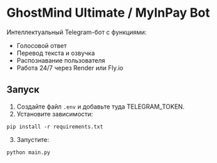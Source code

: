 
# GhostMind Ultimate / MyInPay Bot

Интеллектуальный Telegram-бот с функциями:
- Голосовой ответ
- Перевод текста и озвучка
- Распознавание пользователя
- Работа 24/7 через Render или Fly.io

## Запуск
1. Создайте файл `.env` и добавьте туда TELEGRAM_TOKEN.
2. Установите зависимости:
```
pip install -r requirements.txt
```
3. Запустите:
```
python main.py
```
